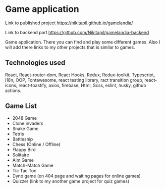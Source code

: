 # Game application

Link to published project https://nikitapil.github.io/gamelandia/  

Link to backend part https://github.com/Nikitapil/gamelandia-backend

Game application. There you can find and play some different games. Also I will add there links to my other projects that is similar to games.

## Technologies used

React, React-router-dom, React Hooks, Redux, Redux-toolkit, Typescript, i18n, OOP, Fontawesome, react testing library, ract transition group, react-icons, react-toastify, axios, firebase,  Html, Scss, eslint, husky, github actions.

## Game List
* 2048 Game
* Clone invaders
* Snake Game
* Tetris
* Battleship
* Chess (Online / Offline)
* Flappy Bird
* Solitaire
* Aim Game
* Match-Match Game
* Tic Tac Toe
* Dyno game (on 404 page and waiting pages for online games)
* Quizzer (link to my another game project for quiz games)
